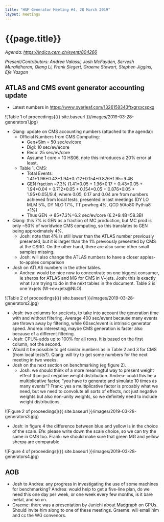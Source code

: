 ```yaml
---
title: "HSF Generator Meeting #4, 28 March 2019"
layout: meetings
---
```


# {{page.title}}

_Agenda:
[<span class="underline">https://indico.cern.ch/event/804266</span>](https://indico.cern.ch/event/804266)_

_Present/Contributors: Andrea Valassi, Josh McFayden, Servesh Muralidharan,
Qiang Li, Frank Siegert, Graeme Stewart, Stephen Jiggins, Efe Yazgan_

## ATLAS and CMS event generator accounting update

- Latest numbers in
  [<span class="underline">https://www.overleaf.com/1326158343ftxgrxxcspxg</span>](https://www.overleaf.com/1326158343ftxgrxxcspxg)

![Table 1 of proceedings]({{ site.baseurl }}/images/2019-03-28-generators1.jpg)

- Qiang: update on CMS accounting numbers (attached to the agenda):
  - Official Numbers from CMS Computing:
    - Gen+Sim = 50 sec/ev/core
    - Digi: 10 sec/ev/ecore
    - Reco: 25 sec/ev/core
    - Assume 1 core = 10 HS06, note this introduces a 20% error at least.
  - Table 1, CMS:
    - Total Events: 1.41+1.96+0.43+1.94+0.712+0.154+0.876+1.95=9.4B
    - GEN fraction \~7.3% (1.41\*0.05 + 1.96\*0.17 + 0.43\*0.05 + 1.94\*0.04 +
      0.712\*0.05 + 0.154\*0.05 + 0.876\*0.05 + 1.95\*0.05)/9.4, where 0.05,
      0.17 and 0.04 are from numbers achieved from local tests, presented in
      last meetings (DY LO MLM 5%, DY NLO 17%, TT powheg 4%, QCD 50to80 Pythia8
      \<1%)
    - Thus GEN -\> 85\*7.3%=6.2 sec/ev/core (6.2\*9.4B=58.3B)
- Qiang: this 7% is GEN as a fraction of MC production, but MC prod is only
  \~50% of worldwide CMS computing, so this translates to GEN being
  approximately 4%.
  - Josh: note that 4% is still lower than the ATLAS number previously
    presented, but it is larger than the 1% previously presented by CMS at the
    CSRG. On the other hand, there are also some other small samples missing.
  - Josh: will also change the ATLAS numbers to have a closer apples-to-apples
    comparison
- Josh on ATLAS numbers in the other tables.
  - Andrea: would be nice now to concentrate on one biggest consumer, ie sherpa
    for ATLAS and MG for CMS in V+jets. Josh: this is exactly what I am trying
    to do in the next tables in the document. Table 2 is one V+jets
    (W→eν+jets@NLO).

![Table 2 of proceedings]({{ site.baseurl }}/images/2019-03-28-generators2.jpg)

- Josh: two columns for sec/evts, to take into account the generation time with
  and without filtering. Average 400 sec/event because many events are thrown
  away by filtering, while 60sec/event is intrinsic generator speed. Andrea:
  interesting, maybe CMS generation is faster also because of a different
  filtering.
- Josh: CPU% adds up to 100% for all rows. It is based on the first column, not
  the second.
- Would it be possible to get similar numbers as in Table 2 and 3 for CMS (from
  local tests?). Qiang: will try to get some numbers for the next meeting in two
  weeks.
- Josh on the next section on benchmarking (eg figure 2).
  - Josh: we should think of a more meaningful way to present weight effect than
    just negative weight distribution. Andrea: could this be a multiplicative
    factor, “you have to generate and simulate 10 times as many events”? Frank:
    yes a multiplicative factor is probably what we need, but we need to
    convolute all sorts of effects, not just negative weights but also non-unity
    weights, so we definitely need to include weight distributions.

![Figure 2 of proceedings]({{ site.baseurl }}/images/2019-03-28-generators3.jpg)

- Josh: in figure 4 the difference between blue and yellow is in the choice of
  the scale. Efe: please write down the scale choice, so we can try the same in
  CMS too. Frank: we should make sure that green MG and yellow sherpa are
  comparable.

![Figure 4 of proceedings]({{ site.baseurl }}/images/2019-03-28-generators4.jpg)

## AOB

- Josh to Andrea: any progress in investigating the use of some machines for
  benchmarking? Andrea: would help to get a five-line plan, do we need this one
  day per week, or one week every few months, is it bare metal, and so on.
- Graeme: there was a presentation by Junichi about Madgraph on GPUs. Should
  invite him along to one of these meetings. Graeme: will email him and cc the
  WG convenors.
